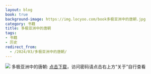 ```yaml
---
layout: blog
book: true
background-image: https://img.locyoo.com/book多极亚洲中的唐朝.jpg
category: 书籍
title: 多极亚洲中的唐朝
tags:
- 书籍
- 历史
redirect_from:
  - /2024/03/多极亚洲中的唐朝/
---
```

![](https://img.locyoo.com/book多极亚洲中的唐朝.jpg)
多极亚洲中的唐朝: <a name = "ref1" href="https://url18.ctfile.com/f/50983618-1377654676-02cbc2?p=3619">点击下载</a>，访问密码请点击右上方“关于”自行查看